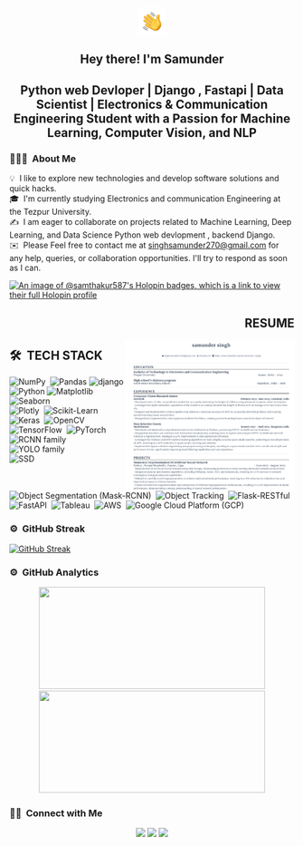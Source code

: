 

<p align="center"><img alt="Night Coding" src="Hand%20Wave.gif" width='50' align="center"/></p><h2 align="center">Hey there! I'm Samunder </h2>

<h2 align="center">Python web Devloper | Django , Fastapi | Data Scientist | Electronics & Communication Engineering Student with a Passion for Machine Learning, Computer Vision, and NLP</h2>


### 👨🏻‍💻 &nbsp;About Me

💡 &nbsp;I like to explore new technologies and develop software solutions and quick hacks.\
🎓 &nbsp;I'm currently studying Electronics and communication Engineering at the Tezpur University.\
✍️ &nbsp;I am eager to collaborate on projects related to Machine Learning, Deep Learning, and Data Science Python web devlopment , backend Django.\
✉️ &nbsp;Please Feel free to contact me at singhsamunder270@gmail.com for any help, queries, or collaboration opportunities. I'll try to respond as soon as I can.

[![An image of @samthakur587's Holopin badges, which is a link to view their full Holopin profile](https://holopin.me/samthakur587)](https://holopin.io/@samthakur587)

<p align="center">
<h2 align="right" width='200'>RESUME</h2>
  <a href="https://drive.google.com/file/d/1g9qogPxQd1bmdqZP5GHCqRzuZj7__swB/view?usp=drive_link">
    <img src="https://github.com/samthakur587/samthakur587/blob/main/Screenshot%202023-10-15%20232757.png" align="right" width='300' heght = '150' alt="Resume Thumbnail">
  </a>
 <h2 align="left" width='200'>🛠 &nbsp;TECH STACK</h2>
</p>


<div align="left">
  
  ![NumPy](https://img.shields.io/badge/-NumPy-05122A?style=flat&logo=numpy)&nbsp;
  ![Pandas](https://img.shields.io/badge/-Pandas-05122A?style=flat&logo=pandas)
  ![django](https://img.shields.io/badge/-django-05122A?style=flat&logo=django)
  ![Python](https://img.shields.io/badge/-Python-05122A?style=flat&logo=python)
  ![Matplotlib](https://img.shields.io/badge/-Matplotlib-05122A?style=flat&logo=matplotlib)&nbsp;
  ![Seaborn](https://img.shields.io/badge/-Seaborn-05122A?style=flat&logo=seaborn)&nbsp;\
  ![Plotly](https://img.shields.io/badge/-Plotly-05122A?style=flat&logo=plotly)&nbsp;
  ![Scikit-Learn](https://img.shields.io/badge/-Scikit--Learn-05122A?style=flat&logo=scikit-learn)&nbsp;
  ![Keras](https://img.shields.io/badge/-Keras-05122A?style=flat&logo=keras)&nbsp;
  ![OpenCV](https://img.shields.io/badge/-OpenCV-05122A?style=flat&logo=opencv)&nbsp;\
  ![TensorFlow](https://img.shields.io/badge/-TensorFlow-05122A?style=flat&logo=tensorflow)&nbsp;
  ![PyTorch](https://img.shields.io/badge/-PyTorch-05122A?style=flat&logo=pytorch)&nbsp;
  ![RCNN family](https://img.shields.io/badge/-RCNN%20family-05122A?style=flat&logo=rcnn)&nbsp;
  ![YOLO family](https://img.shields.io/badge/-YOLO%20family-05122A?style=flat&logo=yolo)&nbsp;\
  ![SSD](https://img.shields.io/badge/-SSD-05122A?style=flat&logo=ssd)&nbsp;
  ![Object Segmentation (Mask-RCNN)](https://img.shields.io/badge/-Object%20Segmentation%20%28Mask--RCNN%29-05122A?style=flat&logo=mask-rcnn)&nbsp;
  ![Object Tracking](https://img.shields.io/badge/-Object%20Tracking-05122A?style=flat&logo=object-tracking)&nbsp;
  ![Flask-RESTful](https://img.shields.io/badge/-Flask--RESTful-05122A?style=flat&logo=flask)&nbsp;\
  ![FastAPI](https://img.shields.io/badge/-FastAPI-05122A?style=flat&logo=fastapi)&nbsp;
  ![Tableau](https://img.shields.io/badge/-Tableau-05122A?style=flat&logo=tableau)&nbsp;
  ![AWS](https://img.shields.io/badge/-AWS-05122A?style=flat&logo=amazon-aws)&nbsp;
  ![Google Cloud Platform (GCP)](https://img.shields.io/badge/-Google%20Cloud%20Platform%20%28GCP%29-05122A?style=flat&logo=google-cloud)&nbsp;
<div>
  <a href="https://drive.google.com/file/d/1g9qogPxQd1bmdqZP5GHCqRzuZj7__swB/view?usp=drive_link">
  </a>
</div>






### ⚙️ &nbsp;GitHub Streak

[![GitHub Streak](https://streak-stats.demolab.com?user=samthakur587&theme=radical&include_all_commits=true&count_private=true&hide_border=true&card_width=1000)](https://git.io/streak-stats)
### ⚙️ &nbsp;GitHub Analytics

<p align="center">
<a href="https://github.com/samthakur587">
  <img height="180em" width = "400em" src="https://github-readme-stats-eight-theta.vercel.app/api?username=samthakur587&show_icons=true&theme=midnight-purple&include_all_commits=true&count_private=true"/>
  <img height="180em" width = "400em" src="https://github-readme-stats-eight-theta.vercel.app/api/top-langs/?username=samthakur587&layout=compact&langs_count=8&theme=midnight-purple"/>
</a>
</p>


### 🤝🏻 &nbsp;Connect with Me

<p align="center">
<a href="https://twitter.com/samthakur1234"><img src="https://img.shields.io/badge/-samthakur1234-3423A6?style=flat&logo=twitter&logoColor=white"/></a>
<a href="https://www.linkedin.com/in/samunder-singh/"><img src="https://img.shields.io/badge/-Samunder%20singh-0077B5?style=flat&logo=Linkedin&logoColor=white"/></a>
<a href="mailto:singhsamunder270@gmail.com"><img src="https://img.shields.io/badge/-singhsamunder270@gmail.com-D14836?style=flat&logo=Gmail&logoColor=white"/></a>
</p>
